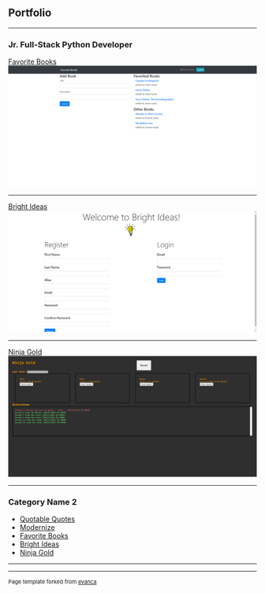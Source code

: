 ## Portfolio

---

### Jr. Full-Stack Python Developer 

[Favorite Books](/sample_page)
<img src="images/Favorite_Books_Screenshot.png"/>

---
[Bright Ideas](/pdf/sample_presentation.pdf)
<img src="images/Bright_Ideas_Screenshot.png"/>

---
[Ninja Gold](http://example.com/)
<img src="images/Ninja_Gold_Screenshot.png"/>

---

### Category Name 2

- [Quotable Quotes](https://github.com/Aayala318/Quotable_Quotes.git)
- [Modernize](https://github.com/Aayala318/Modernize.git)
- [Favorite Books](https://github.com/Aayala318/Favorite_Books.git)
- [Bright Ideas](https://github.com/Aayala318/Bright_Ideas.git)
- [Ninja Gold](https://github.com/Aayala318/Ninja_Gold.git)

---




---
<p style="font-size:11px">Page template forked from <a href="https://github.com/evanca/quick-portfolio">evanca</a></p>
<!-- Remove above link if you don't want to attibute -->
